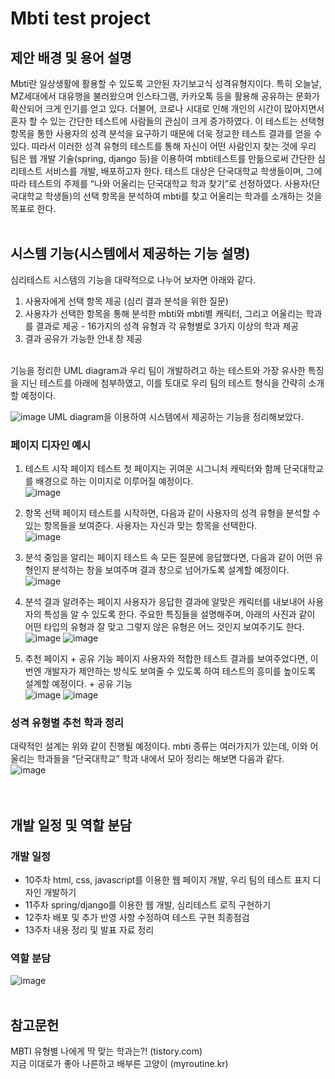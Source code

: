 # Mbti test project

## 제안 배경 및 용어 설명
Mbti란 일상생활에 활용할 수 있도록 고안된 자기보고식 성격유형지이다. 특히 오늘날, MZ세대에서 대유행을 불러왔으며 인스타그램, 카카오톡 등을 활용해 공유하는 문화가 확산되어 크게 인기를 얻고 있다. 더불어, 코로나 시대로 인해 개인의 시간이 많아지면서 혼자 할 수 있는 간단한 테스트에 사람들의 관심이 크게 증가하였다. 이 테스트는 선택형 항목을 통한 사용자의 성격 분석을 요구하기 때문에 더욱 정교한 테스트 결과를 얻을 수 있다. 따라서 이러한 성격 유형의 테스트를 통해 자신이 어떤 사람인지 찾는 것에 우리 팀은 웹 개발 기술(spring, django 등)을 이용하여 mbti테스트를 만듦으로써 간단한 심리테스트 서비스를 개발, 배포하고자 한다. 
테스트 대상은 단국대학교 학생들이며, 그에 따라 테스트의 주제를 “나와 어울리는 단국대학교 학과 찾기”로 선정하였다. 사용자(단국대학교 학생들)의 선택 항목을 분석하여 mbti를 찾고 어울리는 학과를 소개하는 것을 목표로 한다. <br><br>

## 시스템 기능(시스템에서 제공하는 기능 설명)
심리테스트 시스템의 기능을 대략적으로 나누어 보자면 아래와 같다.
1.   사용자에게 선택 항목 제공 (심리 결과 분석을 위한 질문)
2.   사용자가 선택한 항목을 통해 분석한 mbti와 mbti별 캐릭터, 그리고 어울리는 학과를 결과로 제공
    -   16가지의 성격 유형과 각 유형별로 3가지 이상의 학과 제공
3.   결과 공유가 가능한 안내 창 제공
<br>
기능을 정리한 UML diagram과 우리 팀이 개발하려고 하는 테스트와 가장 유사한 특징을 지닌 테스트를 아래에 첨부하였고, 이를 토대로 우리 팀의 테스트 형식을 간략히 소개할 예정이다.<br>

![image](https://user-images.githubusercontent.com/74875490/169927941-e68bf041-ce0a-45f6-82e8-f0903cc4fa6b.png)
UML diagram을 이용하여 시스템에서 제공하는 기능을 정리해보았다.<br>

### 페이지 디자인 예시
1. 테스트 시작 페이지
테스트 첫 페이지는 귀여운 시그니처 캐릭터와 함께 단국대학교를 배경으로 하는 이미지로 이루어질 예정이다.<br>
![image](https://user-images.githubusercontent.com/74875490/168406587-7182d081-0904-471a-875e-918fbecefa57.png)<br>

2. 항목 선택 페이지
테스트를 시작하면, 다음과 같이 사용자의 성격 유형을 분석할 수 있는 항목들을 보여준다. 사용자는 자신과 맞는 항목을 선택한다.<br>
![image](https://user-images.githubusercontent.com/74875490/168406601-ea3321c3-181d-47d1-9b73-35e43051f6a9.png)<br>

3. 분석 중임을 알리는 페이지
테스트 속 모든 질문에 응답했다면, 다음과 같이 어떤 유형인지 분석하는 창을 보여주며 결과 창으로 넘어가도록 설계할 예정이다.<br>
![image](https://user-images.githubusercontent.com/74875490/168406613-52d9265e-c803-4289-9485-2247f443bbaa.png)<br>

4. 분석 결과 알려주는 페이지
사용자가 응답한 결과에 알맞은 캐릭터를 내보내어 사용자의 특성을 알 수 있도록 한다. 주요한 특징들을 설명해주며, 아래의 사진과 같이 어떤 타입의 유형과 잘 맞고 그렇지 않은 유형은 어느 것인지 보여주기도 한다.<br>
![image](https://user-images.githubusercontent.com/74875490/168406628-baa6faa6-5fc3-4f28-83a7-db7aa7986134.png)
![image](https://user-images.githubusercontent.com/74875490/168406635-777313dc-fab3-4a5b-86b6-99a088c92da5.png)<br>

5. 추천 페이지 + 공유 기능 페이지
사용자와 적합한 테스트 결과를 보여주었다면, 이번엔 개발자가 제안하는 방식도 보여줄 수 있도록 하여 테스트의 흥미를 높이도록 설계할 예정이다. + 공유 기능<br>
![image](https://user-images.githubusercontent.com/74875490/168406648-59d329b5-19af-41c4-a002-9a2a895c353f.png)
![image](https://user-images.githubusercontent.com/74875490/168406651-aeeafc3f-b494-46aa-9a2c-bb9e2b82ec35.png)<br>

### 성격 유형별 추천 학과 정리
대략적인 설계는 위와 같이 진행될 예정이다. mbti 종류는 여러가지가 있는데, 이와 어울리는 학과들을 “단국대학교” 학과 내에서 모아 정리는 해보면 다음과 같다.<br>
![image](https://user-images.githubusercontent.com/74875490/168406663-56cd41f1-89b5-4ef8-84a3-d116a578d4c7.png)<br>
<br><br>

## 개발 일정 및 역할 분담
### 개발 일정
- 10주차
html, css, javascript를 이용한 웹 페이지 개발, 우리 팀의 테스트 표지 디자인 개발하기
- 11주차
spring/django를 이용한 웹 개발, 심리테스트 로직 구현하기
- 12주차
배포 및 추가 반영 사항 수정하여 테스트 구현 최종점검
- 13주차
내용 정리 및 발표 자료 정리<br>

### 역할 분담
![image](https://user-images.githubusercontent.com/74875490/168406748-4c4bf9db-3aae-4f14-9103-bb2f08164dff.png)<br><br>

## 참고문헌
MBTI 유형별 나에게 딱 맞는 학과는?! (tistory.com)<br>
지금 이대로가 좋아 나른하고 배부른 고양이 (myroutine.kr)